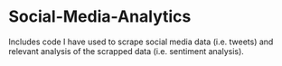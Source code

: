 # Social-Media-Analytics
Includes code I have used to scrape social media data (i.e. tweets) and relevant analysis of the scrapped data (i.e. sentiment analysis).
